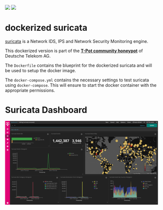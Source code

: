[![](https://images.microbadger.com/badges/version/dtagdevsec/suricata:1811.svg)](https://microbadger.com/images/dtagdevsec/suricata:1811 "Get your own version badge on microbadger.com") [![](https://images.microbadger.com/badges/image/dtagdevsec/suricata:1811.svg)](https://microbadger.com/images/dtagdevsec/suricata:1811 "Get your own image badge on microbadger.com")

# dockerized suricata

[suricata](http://suricata-ids.org/) is a Network IDS, IPS and Network Security Monitoring engine.

This dockerized version is part of the **[T-Pot community honeypot](http://dtag-dev-sec.github.io/)** of Deutsche Telekom AG.

The `Dockerfile` contains the blueprint for the dockerized suricata and will be used to setup the docker image.  

The `docker-compose.yml` contains the necessary settings to test suricata using `docker-compose`. This will ensure to start the docker container with the appropriate permissions.

# Suricata Dashboard

![Suricata Dashboard](doc/dashboard.png)
